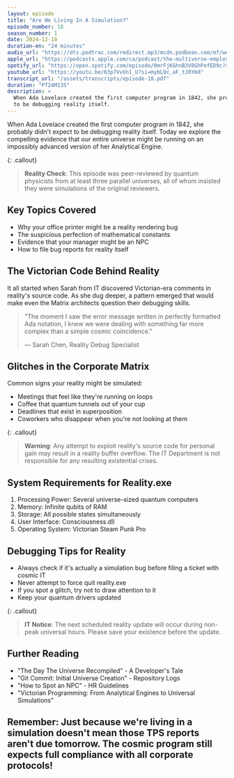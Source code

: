```yaml
---
layout: episode
title: "Are We Living In A Simulation?"
episode_number: 18
season_number: 1
date: 2024-12-10
duration-en: "24 minutes"
audio_url: "https://dts.podtrac.com/redirect.mp3/mcdn.podbean.com/mf/web/z6wg6jbik5icknm8/Episode_18_-_Analytical_Engine_Error-_System_Reality_Not_Found_-_2024-12-06_844_PM9zuks.mp3"
apple_url: "https://podcasts.apple.com/ca/podcast/the-multiverse-employee-handbook/id1764134739?i=1000679859075"
spotify_url: "https://open.spotify.com/episode/0mrFjKGhnB3V8GhPefED9c?si=BhAc25j1SUW2IZfVTTQqGQ"
youtube_url: "https://youtu.be/63p7VvUn1_U?si=mybLQc_aF_tJRYHd"
transcript_url: "/assets/transcripts/episode-18.pdf"
duration: "PT24M13S"
description: >
  When Ada Lovelace created the first computer program in 1842, she probably didn't expect
  to be debugging reality itself.
---
```


When Ada Lovelace created the first computer program in 1842, she probably didn't expect
to be debugging reality itself. Today we explore the compelling evidence that our entire
universe might be running on an impossibly advanced version of her Analytical Engine.

{: .callout}
> **Reality Check**: This episode was peer-reviewed by quantum physicists from at least
> three parallel universes, all of whom insisted they were simulations of the original
> reviewers.

## Key Topics Covered
* Why your office printer might be a reality rendering bug
* The suspicious perfection of mathematical constants
* Evidence that your manager might be an NPC
* How to file bug reports for reality itself

## The Victorian Code Behind Reality
It all started when Sarah from IT discovered Victorian-era comments in reality's source code.
As she dug deeper, a pattern emerged that would make even the Matrix architects question
their debugging skills.

> "The moment I saw the error message written in perfectly formatted Ada notation,
> I knew we were dealing with something far more complex than a simple cosmic
> coincidence."
>
> — Sarah Chen, Reality Debug Specialist

## Glitches in the Corporate Matrix
Common signs your reality might be simulated:
* Meetings that feel like they're running on loops
* Coffee that quantum tunnels out of your cup
* Deadlines that exist in superposition
* Coworkers who disappear when you're not looking at them

{: .callout}
> **Warning**: Any attempt to exploit reality's source code for personal gain may
> result in a reality buffer overflow. The IT Department is not responsible for any
> resulting existential crises.

## System Requirements for Reality.exe
1. Processing Power: Several universe-sized quantum computers
2. Memory: Infinite qubits of RAM
3. Storage: All possible states simultaneously
4. User Interface: Consciousness.dll
5. Operating System: Victorian Steam Punk Pro

## Debugging Tips for Reality
* Always check if it's actually a simulation bug before filing a ticket with cosmic IT
* Never attempt to force quit reality.exe
* If you spot a glitch, try not to draw attention to it
* Keep your quantum drivers updated

{: .callout}
> **IT Notice**: The next scheduled reality update will occur during non-peak
> universal hours. Please save your existence before the update.

## Further Reading
* "The Day The Universe Recompiled" - A Developer's Tale
* "Git Commit: Initial Universe Creation" - Repository Logs
* "How to Spot an NPC" - HR Guidelines
* "Victorian Programming: From Analytical Engines to Universal Simulations"

Remember: Just because we're living in a simulation doesn't mean those TPS reports
aren't due tomorrow. The cosmic program still expects full compliance with all
corporate protocols!
---
